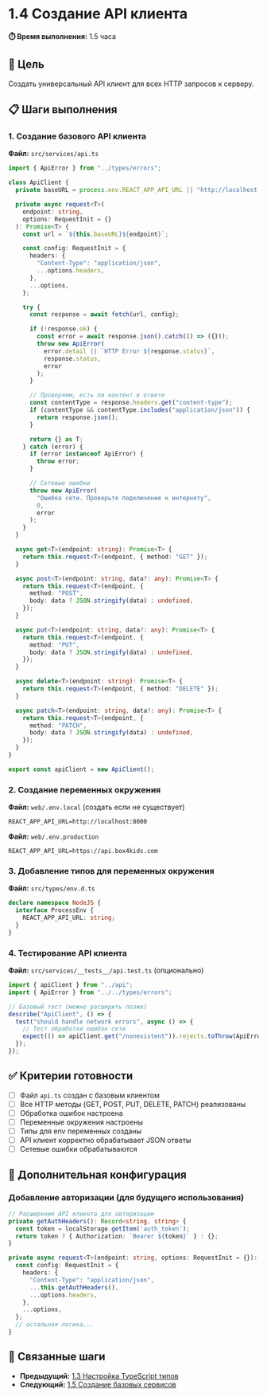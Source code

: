 # 1.4 Создание API клиента

**⏱️ Время выполнения:** 1.5 часа

## 🎯 Цель

Создать универсальный API клиент для всех HTTP запросов к серверу.

## 📋 Шаги выполнения

### 1. Создание базового API клиента

**Файл:** `src/services/api.ts`

```typescript
import { ApiError } from "../types/errors";

class ApiClient {
  private baseURL = process.env.REACT_APP_API_URL || "http://localhost:8000";

  private async request<T>(
    endpoint: string,
    options: RequestInit = {}
  ): Promise<T> {
    const url = `${this.baseURL}${endpoint}`;

    const config: RequestInit = {
      headers: {
        "Content-Type": "application/json",
        ...options.headers,
      },
      ...options,
    };

    try {
      const response = await fetch(url, config);

      if (!response.ok) {
        const error = await response.json().catch(() => ({}));
        throw new ApiError(
          error.detail || `HTTP Error ${response.status}`,
          response.status,
          error
        );
      }

      // Проверяем, есть ли контент в ответе
      const contentType = response.headers.get("content-type");
      if (contentType && contentType.includes("application/json")) {
        return response.json();
      }

      return {} as T;
    } catch (error) {
      if (error instanceof ApiError) {
        throw error;
      }

      // Сетевые ошибки
      throw new ApiError(
        "Ошибка сети. Проверьте подключение к интернету",
        0,
        error
      );
    }
  }

  async get<T>(endpoint: string): Promise<T> {
    return this.request<T>(endpoint, { method: "GET" });
  }

  async post<T>(endpoint: string, data?: any): Promise<T> {
    return this.request<T>(endpoint, {
      method: "POST",
      body: data ? JSON.stringify(data) : undefined,
    });
  }

  async put<T>(endpoint: string, data?: any): Promise<T> {
    return this.request<T>(endpoint, {
      method: "PUT",
      body: data ? JSON.stringify(data) : undefined,
    });
  }

  async delete<T>(endpoint: string): Promise<T> {
    return this.request<T>(endpoint, { method: "DELETE" });
  }

  async patch<T>(endpoint: string, data?: any): Promise<T> {
    return this.request<T>(endpoint, {
      method: "PATCH",
      body: data ? JSON.stringify(data) : undefined,
    });
  }
}

export const apiClient = new ApiClient();
```

### 2. Создание переменных окружения

**Файл:** `web/.env.local` (создать если не существует)

```env
REACT_APP_API_URL=http://localhost:8000
```

**Файл:** `web/.env.production`

```env
REACT_APP_API_URL=https://api.box4kids.com
```

### 3. Добавление типов для переменных окружения

**Файл:** `src/types/env.d.ts`

```typescript
declare namespace NodeJS {
  interface ProcessEnv {
    REACT_APP_API_URL: string;
  }
}
```

### 4. Тестирование API клиента

**Файл:** `src/services/__tests__/api.test.ts` (опционально)

```typescript
import { apiClient } from "../api";
import { ApiError } from "../../types/errors";

// Базовый тест (можно расширить позже)
describe("ApiClient", () => {
  test("should handle network errors", async () => {
    // Тест обработки ошибок сети
    expect(() => apiClient.get("/nonexistent")).rejects.toThrow(ApiError);
  });
});
```

## ✅ Критерии готовности

- [ ] Файл `api.ts` создан с базовым клиентом
- [ ] Все HTTP методы (GET, POST, PUT, DELETE, PATCH) реализованы
- [ ] Обработка ошибок настроена
- [ ] Переменные окружения настроены
- [ ] Типы для env переменных созданы
- [ ] API клиент корректно обрабатывает JSON ответы
- [ ] Сетевые ошибки обрабатываются

## 🔧 Дополнительная конфигурация

### Добавление авторизации (для будущего использования)

```typescript
// Расширение API клиента для авторизации
private getAuthHeaders(): Record<string, string> {
  const token = localStorage.getItem('auth_token');
  return token ? { Authorization: `Bearer ${token}` } : {};
}

private async request<T>(endpoint: string, options: RequestInit = {}): Promise<T> {
  const config: RequestInit = {
    headers: {
      "Content-Type": "application/json",
      ...this.getAuthHeaders(),
      ...options.headers,
    },
    ...options,
  };
  // остальная логика...
}
```

## 🔗 Связанные шаги

- **Предыдущий:** [1.3 Настройка TypeScript типов](./1.3-typescript-types.md)
- **Следующий:** [1.5 Создание базовых сервисов](./1.5-base-services.md)
